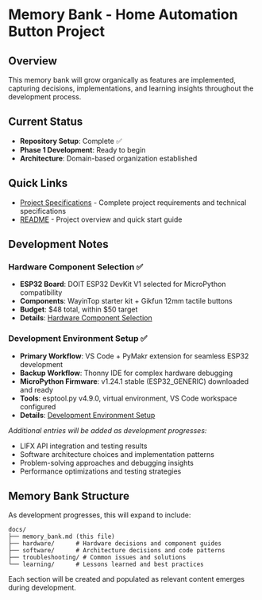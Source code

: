 # Memory Bank - Home Automation Button Project

## Overview

This memory bank will grow organically as features are implemented, capturing decisions, implementations, and learning insights throughout the development process.

## Current Status

- **Repository Setup**: Complete ✅
- **Phase 1 Development**: Ready to begin
- **Architecture**: Domain-based organization established

## Quick Links

- [Project Specifications](../CLAUDE.md) - Complete project requirements and technical specifications
- [README](../README.md) - Project overview and quick start guide

## Development Notes

### Hardware Component Selection ✅
- **ESP32 Board**: DOIT ESP32 DevKit V1 selected for MicroPython compatibility
- **Components**: WayinTop starter kit + Gikfun 12mm tactile buttons
- **Budget**: $48 total, within $50 target
- **Details**: [Hardware Component Selection](hardware/component_selection.md)

### Development Environment Setup ✅
- **Primary Workflow**: VS Code + PyMakr extension for seamless ESP32 development
- **Backup Workflow**: Thonny IDE for complex hardware debugging
- **MicroPython Firmware**: v1.24.1 stable (ESP32_GENERIC) downloaded and ready
- **Tools**: esptool.py v4.9.0, virtual environment, VS Code workspace configured
- **Details**: [Development Environment Setup](software/development_environment_setup.md)

*Additional entries will be added as development progresses:*
- LIFX API integration and testing results
- Software architecture choices and implementation patterns
- Problem-solving approaches and debugging insights
- Performance optimizations and testing strategies

## Memory Bank Structure

As development progresses, this will expand to include:

```
docs/
├── memory_bank.md (this file)
├── hardware/      # Hardware decisions and component guides
├── software/      # Architecture decisions and code patterns
├── troubleshooting/ # Common issues and solutions
└── learning/      # Lessons learned and best practices
```

Each section will be created and populated as relevant content emerges during development.
